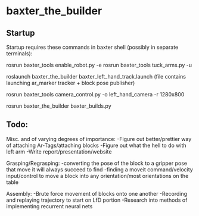 # baxter_the_builder
## Startup
Startup requires these commands in baxter shell (possibly in separate terminals):

rosrun baxter_tools enable_robot.py -e
rosrun baxter_tools tuck_arms.py -u

roslaunch baxter_the_builder baxter_left_hand_track.launch 
(file contains launching ar_marker tracker + block pose publisher)

rosrun baxter_tools camera_control.py -o left_hand_camera -r 1280x800

<!-- (for MoveIt)
rosrun baxter_interface joint_trajectory_action_server.py
roslaunch baxter_moveit_config baxter_grippers.launch -->

rosrun baxter_the_builder baxter_builds.py

## Todo:
Misc. and of varying degrees of importance:
-Figure out better/prettier way of attaching Ar-Tags/attaching blocks
-Figure out what the hell to do with left arm
-Write report/presentation/website

Grasping/Regrasping:
-converting the pose of the block to a gripper pose that move it will always succeed to find
-finding a moveit command/velocity input/control to move a block into any orientation/most orientations on the table

Assembly:
-Brute force movement of blocks onto one another
-Recording and replaying trajectory to start on LfD portion
-Research into methods of implementing recurrent neural nets